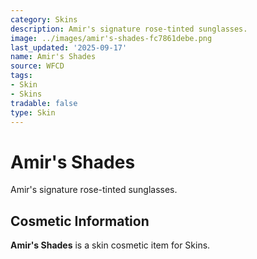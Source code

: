 ```yaml
---
category: Skins
description: Amir's signature rose-tinted sunglasses.
image: ../images/amir's-shades-fc7861debe.png
last_updated: '2025-09-17'
name: Amir's Shades
source: WFCD
tags:
- Skin
- Skins
tradable: false
type: Skin
---
```


# Amir's Shades

Amir's signature rose-tinted sunglasses.

## Cosmetic Information

**Amir's Shades** is a skin cosmetic item for Skins.

